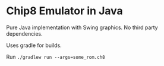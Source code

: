 # Chip8 Emulator in Java

Pure Java implementation with Swing graphics. No third party dependencies.

Uses gradle for builds.

Run `./gradlew run --args=some_rom.ch8`
